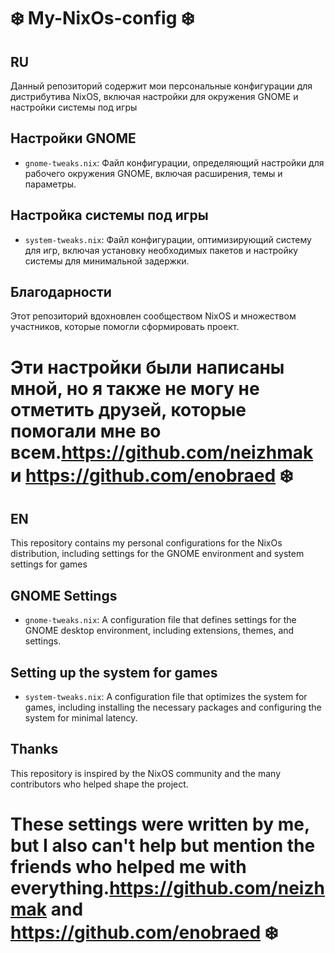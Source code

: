 # ❄️ My-NixOs-config ❄️
## RU
Данный репозиторий содержит мои персональные конфигурации для дистрибутива NixOS, включая настройки для окружения GNOME и настройки системы под игры 

## Настройки GNOME
- `gnome-tweaks.nix`: Файл конфигурации, определяющий настройки для рабочего окружения GNOME, включая расширения, темы и параметры.

## Настройка системы под игры 
- `system-tweaks.nix`: Файл конфигурации, оптимизирующий систему для игр, включая установку необходимых пакетов и настройку системы для минимальной задержки.

## Благодарности
Этот репозиторий вдохновлен сообществом NixOS и множеством участников, которые помогли сформировать проект.
#  Эти настройки были написаны мной, но я также не могу не отметить друзей, которые помогали мне во всем.https://github.com/neizhmak и https://github.com/enobraed ❄️

## EN
This repository contains my personal configurations for the NixOs distribution, including settings for the GNOME environment and system settings for games 

## GNOME Settings
- `gnome-tweaks.nix`: A configuration file that defines settings for the GNOME desktop environment, including extensions, themes, and settings.

## Setting up the system for games 
- `system-tweaks.nix`: A configuration file that optimizes the system for games, including installing the necessary packages and configuring the system for minimal latency.

## Thanks
This repository is inspired by the NixOS community and the many contributors who helped shape the project.
# These settings were written by me, but I also can't help but mention the friends who helped me with everything.https://github.com/neizhmak and https://github.com/enobraed ❄️
